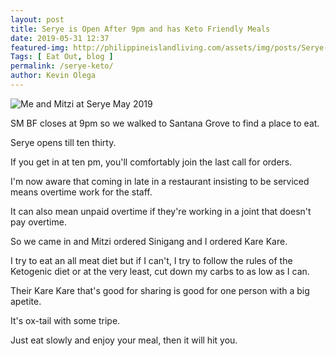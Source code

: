 ```yaml
--- 
layout: post 
title: Serye is Open After 9pm and has Keto Friendly Meals
date: 2019-05-31 12:37
featured-img: http://philippineislandliving.com/assets/img/posts/Serye-2019.jpg
Tags: [ Eat Out, blog ]
permalink: /serye-keto/ 
author: Kevin Olega 
--- 
```

![Me and Mitzi at Serye May 2019](http://philippineislandliving.com/assets/img/posts/Serye-2019.jpg)

SM BF closes at 9pm so we walked to Santana Grove to find a place to eat.

Serye opens till ten thirty.

If you get in at ten pm, you'll comfortably join the last call for orders.

I'm now aware that coming in late in a restaurant insisting to be serviced means overtime work for the staff.

It can also mean unpaid overtime if they're working in a joint that doesn't pay overtime.

So we came in and Mitzi ordered Sinigang and I ordered Kare Kare.

I try to eat an all meat diet but if I can't, I try to follow the rules of the Ketogenic diet or at the very least, cut down my carbs to as low as I can.

Their Kare Kare that's good for sharing is good for one person with a big apetite.

It's ox-tail with some tripe.

Just eat slowly and enjoy your meal, then it will hit you.

